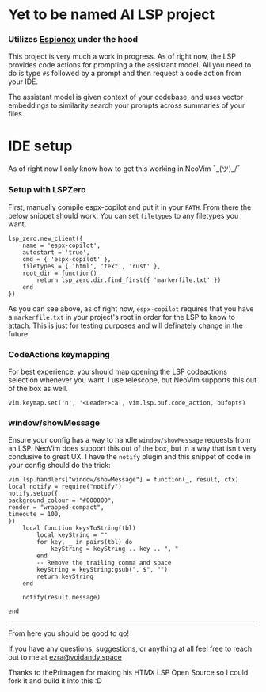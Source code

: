 # Yet to be named AI LSP project

### Utilizes [Espionox](https://github.com/voidKandy/Espionox) under the hood

This project is very much a work in progress. As of right now, the LSP provides code actions for prompting a the assistant model. All you need to do is type
`#$` followed by a prompt and then request a code action from your IDE.

The assistant model is given context of your codebase, and uses vector embeddings to similarity search your prompts across summaries of your files.

# IDE setup

As of right now I only know how to get this working in NeoVim ¯\_(ツ)\_/¯

### Setup with LSPZero

First, manually compile espx-copilot and put it in your `PATH`. From there the below snippet should work. You can set `filetypes` to any filetypes you want.

```
lsp_zero.new_client({
    name = 'espx-copilot',
    autostart = 'true',
    cmd = { 'espx-copilot' },
    filetypes = { 'html', 'text', 'rust' },
    root_dir = function()
        return lsp_zero.dir.find_first({ 'markerfile.txt' })
    end
})
```

As you can see above, as of right now, `espx-copilot` requires that you have a `markerfile.txt` in your project's root in order for the LSP to know to attach.
This is just for testing purposes and will definately change in the future.

### CodeActions keymapping

For best experience, you should map opening the LSP codeactions selection whenever you want. I use telescope, but NeoVim supports this out of the box as well.

```
vim.keymap.set('n', '<Leader>ca', vim.lsp.buf.code_action, bufopts)
```

### window/showMessage

Ensure your config has a way to handle `window/showMessage` requests from an LSP. NeoVim does support this out of the box, but in a way that isn't very condusive to great UX.
I have the `notify` plugin and this snippet of code in your config should do the trick:

```
vim.lsp.handlers["window/showMessage"] = function(_, result, ctx)
local notify = require("notify")
notify.setup({
background_colour = "#000000",
render = "wrapped-compact",
timeoute = 100,
})
    local function keysToString(tbl)
        local keyString = ""
        for key, _ in pairs(tbl) do
            keyString = keyString .. key .. ", "
        end
        -- Remove the trailing comma and space
        keyString = keyString:gsub(", $", "")
        return keyString
    end

    notify(result.message)

end
```

---

From here you should be good to go!

If you have any questions, suggestions, or anything at all feel free to reach out to me at ezra@voidandy.space

Thanks to thePrimagen for making his HTMX LSP Open Source so I could fork it and build it into this :D
